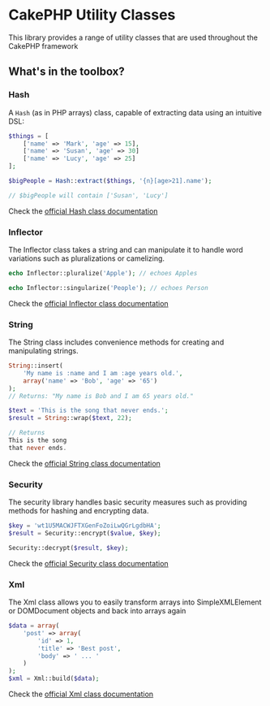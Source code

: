 # CakePHP Utility Classes

This library provides a range of utility classes that are used throughout the CakePHP framework

## What's in the toolbox?

### Hash

A ``Hash`` (as in PHP arrays) class, capable of extracting data using an intuitive DSL:

```php
$things = [
    ['name' => 'Mark', 'age' => 15],
    ['name' => 'Susan', 'age' => 30]
    ['name' => 'Lucy', 'age' => 25]
];

$bigPeople = Hash::extract($things, '{n}[age>21].name');

// $bigPeople will contain ['Susan', 'Lucy']
```

Check the [official Hash class documentation](http://book.cakephp.org/3.0/en/core-libraries/hash.html)

### Inflector

The Inflector class takes a string and can manipulate it to handle word variations
such as pluralizations or camelizing.

```php
echo Inflector::pluralize('Apple'); // echoes Apples

echo Inflector::singularize('People'); // echoes Person
```

Check the [official Inflector class documentation](http://book.cakephp.org/3.0/en/core-libraries/inflector.html)

### String

The String class includes convenience methods for creating and manipulating strings.

```php
String::insert(
    'My name is :name and I am :age years old.',
    array('name' => 'Bob', 'age' => '65')
);
// Returns: "My name is Bob and I am 65 years old."

$text = 'This is the song that never ends.';
$result = String::wrap($text, 22);

// Returns
This is the song
that never ends.
```

Check the [official String class documentation](http://book.cakephp.org/3.0/en/core-libraries/string.html)

### Security

The security library handles basic security measures such as providing methods for hashing and encrypting data.

```php
$key = 'wt1U5MACWJFTXGenFoZoiLwQGrLgdbHA';
$result = Security::encrypt($value, $key);

Security::decrypt($result, $key);
```

Check the [official Security class documentation](http://book.cakephp.org/3.0/en/core-libraries/security.html)

### Xml

The Xml class allows you to easily transform arrays into SimpleXMLElement or DOMDocument objects
and back into arrays again

```php
$data = array(
    'post' => array(
        'id' => 1,
        'title' => 'Best post',
        'body' => ' ... '
    )
);
$xml = Xml::build($data);
```

Check the [official Xml class documentation](http://book.cakephp.org/3.0/en/core-libraries/xml.html)
